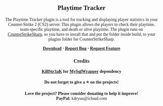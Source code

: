 <font face = "Trebuchet MS">
<div align="center">
    <h2 align="center">Playtime Tracker</h2>
    <p align="center">The Playtime Tracker plugin is a tool for tracking and displaying player statistics in your Counter-Strike 2 (CS2) server. This plugin allows the players to check their playtime, team-specific playtime, and death or alive playtime. The plugin runs on <a href="href=https://github.com/roflmuffin/CounterStrikeSharp">CounterStrikeSharp</a>, so you have to install that and put the folder inside build, to your plugins folder for CounterStrikeSharp.</p>
    <b>
        <a href="https://github.com/K4ryuu/CS2_PlaytimeTracker/releases">Download</a>
        ·
        <a href="https://github.com/K4ryuu/CS2_PlaytimeTracker/issues">Report Bug</a>
        ·
        <a href="https://github.com/K4ryuu/CS2_PlaytimeTracker/issues">Request Feature</a>
    </b>
    <h3>Credits</h2>
    <b>
        <a href="https://github.com/KillStr3aK">KillStr3aK</a> for <a href="https://github.com/KillStr3aK/MySqlWrapper">MySqlWrapper</a> dependency
    </b>
    <br/><br/>
    <b>Do not forget to give a ⭐ on the projects!</b><br/><br/>
    <b>Love the project? Please consider donating to help it improve!</b><br/>
    <b>PayPal:</b> k4ryuu@icloud.com<br/>
</div>
</font>
